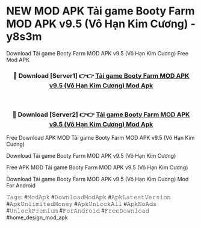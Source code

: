 # NEW MOD APK Tải game Booty Farm MOD APK v9.5 (Vô Hạn Kim Cương) - y8s3m
Download Tải game Booty Farm MOD APK v9.5 (Vô Hạn Kim Cương) Free Mod APK

<div align="center">
<h3>🔴 Download [Server1] 👉👉 <a href="https://apk-comot.site?title=Tải_game_Booty_Farm_MOD_APK_v9.5_(Vô_Hạn_Kim_Cương)">Tải game Booty Farm MOD APK v9.5 (Vô Hạn Kim Cương) Mod Apk</a></h3><br>

<h3>🔴 Download [Server2] 👉👉 <a href="https://apk-comot.site?title=Tải_game_Booty_Farm_MOD_APK_v9.5_(Vô_Hạn_Kim_Cương)">Tải game Booty Farm MOD APK v9.5 (Vô Hạn Kim Cương) Mod Apk</a></h3>
</div>


Free Download APK MOD Tải game Booty Farm MOD APK v9.5 (Vô Hạn Kim Cương)

Download Tải game Booty Farm MOD APK v9.5 (Vô Hạn Kim Cương) 

Free APK MOD Tải game Booty Farm MOD APK v9.5 (Vô Hạn Kim Cương) 

Download Tải game Booty Farm MOD APK v9.5 (Vô Hạn Kim Cương) Mod For Android

𝚃𝚊𝚐𝚜: #𝙼𝚘𝚍𝙰𝚙𝚔 #𝙳𝚘𝚠𝚗𝚕𝚘𝚊𝚍𝙼𝚘𝚍𝙰𝚙𝚔 #𝙰𝚙𝚔𝙻𝚊𝚝𝚎𝚜𝚝𝚅𝚎𝚛𝚜𝚒𝚘𝚗 #𝙰𝚙𝚔𝚄𝚗𝚕𝚒𝚖𝚒𝚝𝚎𝚍𝙼𝚘𝚗𝚎𝚢 #𝙰𝚙𝚔𝚄𝚗𝚕𝚘𝚌𝚔𝙰𝚕𝚕 #𝙰𝚙𝚔𝙽𝚘𝙰𝚍𝚜 #𝚄𝚗𝚕𝚘𝚌𝚔𝙿𝚛𝚎𝚖𝚒𝚞𝚖 #𝙵𝚘𝚛𝙰𝚗𝚍𝚛𝚘𝚒𝚍 #𝙵𝚛𝚎𝚎𝙳𝚘𝚠𝚗𝚕𝚘𝚊𝚍 #home_design_mod_apk